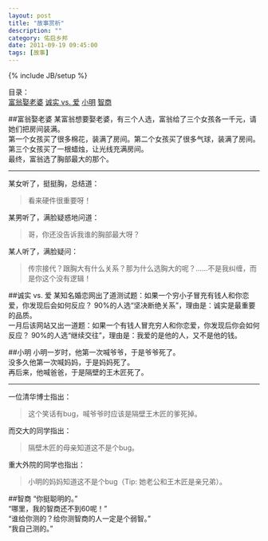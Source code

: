 ```yaml
---
layout: post
title: "故事赏析"
description: ""
category: 佑启乡邦
date: 2011-09-19 09:45:00
tags: [故事]
---
```

{% include JB/setup %}

目录：   
[富翁娶老婆](#富翁娶老婆) [诚实 vs. 爱](#诚实vs.爱) [小明](#小明) [智商](#智商)    


<span id="富翁娶老婆"></span>

##富翁娶老婆
某富翁想要娶老婆，有三个人选，富翁给了三个女孩各一千元，请她们把房间装满。  
第一个女孩买了很多棉花，装满了房间。第二个女孩买了很多气球，装满了房间。第三个女孩买了一根蜡烛，让光线充满房间。   
最终，富翁选了胸部最大的那个。

___

某女听了，挺挺胸，总结道：
 
>看来硬件很重要呀！

某男听了，满脸疑惑地问道：    

>哥，你还没告诉我谁的胸部最大呀？

某人听了，满脸疑问：  

>传宗接代？跟胸大有什么关系？那为什么选胸大的呢？……不是我纠缠，而是你这个没有逻辑！
<!--more-->

<span id="诚实vs.爱"></span>

##诚实 vs. 爱
某知名婚恋网出了道测试题：如果一个穷小子冒充有钱人和你恋爱，你发现后会如何反应？ 90%的人选“坚决断绝关系”，理由是：诚实是最重要的品质。  
一月后该网站又出一道题：如果一个有钱人冒充穷人和你恋爱，你发现后你会如何反应？ 90%的人选“继续交往”，理由是：我爱的是他的人，又不是他的钱。

<span id="小明"></span>

##小明
小明一岁时，他第一次喊爷爷，于是爷爷死了。   
没多久他第一次喊妈妈，于是妈妈死了。   
再后来，他喊爸爸，于是隔壁的王木匠死了。  

___

一位清华博士指出：

>这个笑话有bug，喊爷爷时应该是隔壁王木匠的爹死掉。

而交大的同学指出：

>隔壁木匠的母亲知道这不是个bug。

重大外院的同学也指出：

>小明的妈妈知道这不是个bug（Tip: 她老公和王木匠是亲兄弟）。

<span id="智商"></span>

##智商
“你挺聪明的。”  
“哪里，我的智商还不到60呢！”  
“谁给你测的？给你测智商的人一定是个弱智。”  
“我自己测的。”